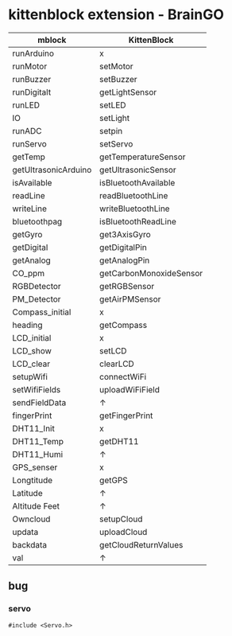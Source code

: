 # kittenblock extension - BrainGO

mblock                        | KittenBlock
----------------------------- | -----------------------------
runArduino                    | x
runMotor                      | setMotor
runBuzzer                     | setBuzzer
runDigitalt                   | getLightSensor
runLED                        | setLED
IO                            | setLight
runADC                        | setpin
runServo                      | setServo
getTemp                       | getTemperatureSensor
getUltrasonicArduino          | getUltrasonicSensor
isAvailable                   | isBluetoothAvailable
readLine                      | readBluetoothLine
writeLine                     | writeBluetoothLine
bluetoothpag                  | isBluetoothReadLine
getGyro                       | get3AxisGyro
getDigital                    | getDigitalPin
getAnalog                     | getAnalogPin
CO_ppm                        | getCarbonMonoxideSensor
RGBDetector                   | getRGBSensor
PM_Detector                   | getAirPMSensor
Compass_initial               | x
heading                       | getCompass
LCD_initial                   | x
LCD_show                      | setLCD
LCD_clear                     | clearLCD
setupWifi                     | connectWiFi
setWifiFields                 | uploadWiFiField
sendFieldData                 | ↑
fingerPrint                   | getFingerPrint
DHT11_Init                    | x
DHT11_Temp                    | getDHT11
DHT11_Humi                    | ↑
GPS_senser                    | x
Longtitude                    | getGPS
Latitude                      | ↑
Altitude Feet                 | ↑
Owncloud                      | setupCloud
updata                        | uploadCloud
backdata                      | getCloudReturnValues
val                           | ↑

## bug
### servo
```
#include <Servo.h>
```